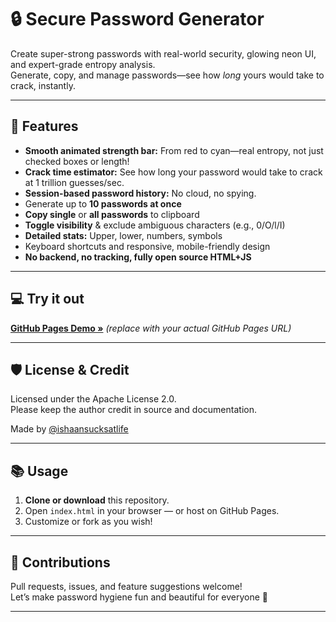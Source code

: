 # 🔒 Secure Password Generator

Create super-strong passwords with real-world security, glowing neon UI, and expert-grade entropy analysis.  
Generate, copy, and manage passwords—see how *long* yours would take to crack, instantly.

---

## 🚀 Features

- **Smooth animated strength bar:** From red to cyan—real entropy, not just checked boxes or length!
- **Crack time estimator:** See how long your password would take to crack at 1 trillion guesses/sec.
- **Session-based password history:** No cloud, no spying.
- Generate up to **10 passwords at once**
- **Copy single** or **all passwords** to clipboard
- **Toggle visibility** & exclude ambiguous characters (e.g., 0/O/l/I)
- **Detailed stats:** Upper, lower, numbers, symbols
- Keyboard shortcuts and responsive, mobile-friendly design
- **No backend, no tracking, fully open source HTML+JS**

---

## 💻 Try it out

[**GitHub Pages Demo »**]([https://ishaansucksatlife.github.io/repository-name/](https://ishaansucksatlife.github.io/Secure-Password-Generator))  
*(replace with your actual GitHub Pages URL)*

---

## 🛡️ License & Credit

Licensed under the Apache License 2.0.  
Please keep the author credit in source and documentation.

Made by [@ishaansucksatlife](https://github.com/ishaansucksatlife)

---

## 📚 Usage

1. **Clone or download** this repository.
2. Open `index.html` in your browser — or host on GitHub Pages.
3. Customize or fork as you wish!

---

## 💬 Contributions

Pull requests, issues, and feature suggestions welcome!  
Let’s make password hygiene fun and beautiful for everyone 🚀

---
